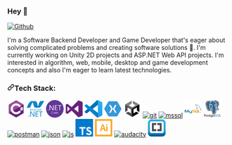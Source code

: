 ### Hey 👋

[![Github](https://img.shields.io/github/followers/TheGreamer?label=Follow&style=social)](https://github.com/TheGreamer)

I'm a Software Backend Developer and Game Developer that's eager about solving complicated problems and creating software solutions :robot:. I'm currently working on Unity 2D projects and ASP.NET Web API projects. I'm interested in algorithm, web, mobile, desktop and game development concepts and also I'm eager to learn latest technologies.

<h3 align="left" dir="auto"><a id="user-content-languages-and-tools" class="anchor" aria-hidden="true" href="#languages-and-tools"><svg class="octicon octicon-link" viewBox="0 0 16 16" version="1.1" width="16" height="16" aria-hidden="true"><path fill-rule="evenodd" d="M7.775 3.275a.75.75 0 001.06 1.06l1.25-1.25a2 2 0 112.83 2.83l-2.5 2.5a2 2 0 01-2.83 0 .75.75 0 00-1.06 1.06 3.5 3.5 0 004.95 0l2.5-2.5a3.5 3.5 0 00-4.95-4.95l-1.25 1.25zm-4.69 9.64a2 2 0 010-2.83l2.5-2.5a2 2 0 012.83 0 .75.75 0 001.06-1.06 3.5 3.5 0 00-4.95 0l-2.5 2.5a3.5 3.5 0 004.95 4.95l1.25-1.25a.75.75 0 00-1.06-1.06l-1.25 1.25a2 2 0 01-2.83 0z"></path></svg></a>Tech Stack:</h3>
<p align="left" dir="auto">
    <a target="_blank" href="https://www.w3schools.com/cs/" rel="nofollow"><img src="https://raw.githubusercontent.com/devicons/devicon/master/icons/csharp/csharp-original.svg" alt="csharp" width="40px" height="40px/" data-canonical-src="https://raw.githubusercontent.com/devicons/devicon/master/icons/csharp/csharp-original.svg" style="max-width: 100%;"></a>
    <a target="_blank" href="https://dotnet.microsoft.com/" rel="nofollow"><img src="https://raw.githubusercontent.com/devicons/devicon/1119b9f84c0290e0f0b38982099a2bd027a48bf1/icons/dot-net/dot-net-plain-wordmark.svg" alt="dotnet" width="40px" height="40px/" data-canonical-src="https://raw.githubusercontent.com/devicons/devicon/1119b9f84c0290e0f0b38982099a2bd027a48bf1/icons/dot-net/dot-net-plain-wordmark.svg" style="max-width: 100%;"></a>
    <a target="_blank" href="https://dotnet.microsoft.com/" rel="nofollow"><img src="https://raw.githubusercontent.com/devicons/devicon/1119b9f84c0290e0f0b38982099a2bd027a48bf1/icons/dotnetcore/dotnetcore-original.svg" alt="dotnetcore" width="40px" height="40px/" data-canonical-src="https://raw.githubusercontent.com/devicons/devicon/1119b9f84c0290e0f0b38982099a2bd027a48bf1/icons/dotnetcore/dotnetcore-original.svg" style="max-width: 100%;"></a>
    <a target="_blank" href="https://visualstudio.microsoft.com/" rel="nofollow"><img src="https://raw.githubusercontent.com/devicons/devicon/1119b9f84c0290e0f0b38982099a2bd027a48bf1/icons/visualstudio/visualstudio-plain.svg" alt="vs" width="40px" height="40px/" data-canonical-src="https://raw.githubusercontent.com/devicons/devicon/1119b9f84c0290e0f0b38982099a2bd027a48bf1/icons/visualstudio/visualstudio-plain.svg" style="max-width: 100%;"></a>
    <a target="_blank" href="https://code.visualstudio.com" rel="nofollow"><img src="https://raw.githubusercontent.com/devicons/devicon/1119b9f84c0290e0f0b38982099a2bd027a48bf1/icons/vscode/vscode-original.svg" alt="vscode" width="40px" height="40px/" data-canonical-src="https://raw.githubusercontent.com/devicons/devicon/1119b9f84c0290e0f0b38982099a2bd027a48bf1/icons/vscode/vscode-original.svg" style="max-width: 100%;"></a>
    <a target="_blank" href="https://dotnet.microsoft.com/en-us/apps/xamarin" rel="nofollow"><img src="https://raw.githubusercontent.com/devicons/devicon/1119b9f84c0290e0f0b38982099a2bd027a48bf1/icons/xamarin/xamarin-original.svg" alt="xamarin" width="40px" height="40px/" data-canonical-src="https://raw.githubusercontent.com/devicons/devicon/1119b9f84c0290e0f0b38982099a2bd027a48bf1/icons/xamarin/xamarin-original.svg" style="max-width: 100%;"></a>
    <a target="_blank" href="https://unity.com" rel="nofollow"><img src="https://raw.githubusercontent.com/devicons/devicon/1119b9f84c0290e0f0b38982099a2bd027a48bf1/icons/unity/unity-original.svg" alt="unity" width="40px" height="40px/" data-canonical-src="https://raw.githubusercontent.com/devicons/devicon/1119b9f84c0290e0f0b38982099a2bd027a48bf1/icons/unity/unity-original.svg" style="max-width: 100%;"></a>
    <a target="_blank" href="https://git-scm.com/" rel="nofollow"><img src="https://camo.githubusercontent.com/fbfcb9e3dc648adc93bef37c718db16c52f617ad055a26de6dc3c21865c3321d/68747470733a2f2f7777772e766563746f726c6f676f2e7a6f6e652f6c6f676f732f6769742d73636d2f6769742d73636d2d69636f6e2e737667" alt="git" width="40px" height="40px/" data-canonical-src="https://camo.githubusercontent.com/fbfcb9e3dc648adc93bef37c718db16c52f617ad055a26de6dc3c21865c3321d/68747470733a2f2f7777772e766563746f726c6f676f2e7a6f6e652f6c6f676f732f6769742d73636d2f6769742d73636d2d69636f6e2e737667" style="max-width: 100%;"></a>
    <a target="_blank" href="https://www.microsoft.com/en-us/sql-server" rel="nofollow"><img src="https://camo.githubusercontent.com/42dfd0950d93092d82d677877fe87d5bab1e2acccc1110bf0f9dd755988ccb7e/68747470733a2f2f7777772e7376677265706f2e636f6d2f73686f772f3330333232392f6d6963726f736f66742d73716c2d7365727665722d6c6f676f2e737667" alt="mssql" width="40px" height="40px/" data-canonical-src="https://camo.githubusercontent.com/42dfd0950d93092d82d677877fe87d5bab1e2acccc1110bf0f9dd755988ccb7e/68747470733a2f2f7777772e7376677265706f2e636f6d2f73686f772f3330333232392f6d6963726f736f66742d73716c2d7365727665722d6c6f676f2e737667" style="max-width: 100%;"></a>
    <a target="_blank" href="https://www.mysql.com/" rel="nofollow"><img src="https://raw.githubusercontent.com/devicons/devicon/master/icons/mysql/mysql-original-wordmark.svg" alt="mysql" width="40px" height="40px/" data-canonical-src="https://raw.githubusercontent.com/devicons/devicon/master/icons/mysql/mysql-original-wordmark.svg" style="max-width: 100%;"></a>
    <a target="_blank" href="https://www.postgresql.org" rel="nofollow"><img src="https://raw.githubusercontent.com/devicons/devicon/master/icons/postgresql/postgresql-original-wordmark.svg" alt="postgresql" width="40px" height="40px/" data-canonical-src="https://raw.githubusercontent.com/devicons/devicon/master/icons/postgresql/postgresql-original-wordmark.svg" style="max-width: 100%;"></a>
    <a target="_blank" href="https://postman.com" rel="nofollow"><img src="https://camo.githubusercontent.com/93b32389bf746009ca2370de7fe06c3b5146f4c99d99df65994f9ced0ba41685/68747470733a2f2f7777772e766563746f726c6f676f2e7a6f6e652f6c6f676f732f676574706f73746d616e2f676574706f73746d616e2d69636f6e2e737667" alt="postman" width="40px" height="40px/" data-canonical-src="https://camo.githubusercontent.com/93b32389bf746009ca2370de7fe06c3b5146f4c99d99df65994f9ced0ba41685/68747470733a2f2f7777772e766563746f726c6f676f2e7a6f6e652f6c6f676f732f676574706f73746d616e2f676574706f73746d616e2d69636f6e2e737667" style="max-width: 100%;"></a>
    <a target="_blank" href="https://www.json.org/json-en.html" rel="nofollow"><img src="https://raw.githubusercontent.com/get-icon/geticon/fc0f660daee147afb4a56c64e12bde6486b73e39/icons/json.svg" alt="json" width="40px" height="40px/" data-canonical-src="https://raw.githubusercontent.com/get-icon/geticon/fc0f660daee147afb4a56c64e12bde6486b73e39/icons/json.svg" style="max-width: 100%;"></a>
    <a target="_blank" href="https://www.javascript.com" rel="nofollow"><img src="https://raw.githubusercontent.com/get-icon/geticon/fc0f660daee147afb4a56c64e12bde6486b73e39/icons/javascript.svg" alt="js" width="40px" height="40px/" data-canonical-src="https://raw.githubusercontent.com/get-icon/geticon/fc0f660daee147afb4a56c64e12bde6486b73e39/icons/javascript.svg" style="max-width: 100%;"></a>
    <a target="_blank" href="https://www.typescriptlang.org" rel="nofollow"><img src="https://raw.githubusercontent.com/dianait/stackgen/d4e27e44ed6d13798fa1c4effe8ba125418eaac1/public/stack/v1.1/ts.svg" alt="ts" width="40px" height="40px/" data-canonical-src="https://raw.githubusercontent.com/dianait/stackgen/d4e27e44ed6d13798fa1c4effe8ba125418eaac1/public/stack/v1.1/ts.svg" style="max-width: 100%;"></a>
    <a target="_blank" href="https://www.adobe.com/products/illustrator.html" rel="nofollow"><img src="https://raw.githubusercontent.com/devicons/devicon/1119b9f84c0290e0f0b38982099a2bd027a48bf1/icons/illustrator/illustrator-line.svg" alt="illustrator" width="40px" height="40px/" data-canonical-src="https://raw.githubusercontent.com/devicons/devicon/1119b9f84c0290e0f0b38982099a2bd027a48bf1/icons/illustrator/illustrator-line.svg" style="max-width: 100%;"></a>
    <a target="_blank" href="https://www.audacityteam.org" rel="nofollow"><img src="https://upload.wikimedia.org/wikipedia/commons/f/f6/Audacity_Logo.svg" alt="audacity" width="40px" height="40px/" data-canonical-src="https://upload.wikimedia.org/wikipedia/commons/f/f6/Audacity_Logo.svg" style="max-width: 100%;"></a>
    <a target="_blank" href="https://brackets.io" rel="nofollow"><img src="https://raw.githubusercontent.com/dianait/stackgen/d4e27e44ed6d13798fa1c4effe8ba125418eaac1/public/stack/v1.1/braquets.svg" alt="brackets" width="40px" height="40px/" data-canonical-src="https://raw.githubusercontent.com/dianait/stackgen/d4e27e44ed6d13798fa1c4effe8ba125418eaac1/public/stack/v1.1/braquets.svg" style="max-width: 100%;"></a>
</p>

<!--
<h3 align="left" dir="auto"><a id="user-content-connect-with-me" class="anchor" aria-hidden="true" href="#connect-with-me"><svg class="octicon octicon-link" viewBox="0 0 16 16" version="1.1" width="16" height="16" aria-hidden="true"><path fill-rule="evenodd" d="M7.775 3.275a.75.75 0 001.06 1.06l1.25-1.25a2 2 0 112.83 2.83l-2.5 2.5a2 2 0 01-2.83 0 .75.75 0 00-1.06 1.06 3.5 3.5 0 004.95 0l2.5-2.5a3.5 3.5 0 00-4.95-4.95l-1.25 1.25zm-4.69 9.64a2 2 0 010-2.83l2.5-2.5a2 2 0 012.83 0 .75.75 0 001.06-1.06 3.5 3.5 0 00-4.95 0l-2.5 2.5a3.5 3.5 0 004.95 4.95l1.25-1.25a.75.75 0 00-1.06-1.06l-1.25 1.25a2 2 0 01-2.83 0z"></path></svg></a>Connect with me:</h3>
<p dir="auto">
<a target="_blank" href="https://www.linkedin.com/in/gokay-urenc/" rel="nofollow">
<img src="https://cdn-icons-png.flaticon.com/512/1377/1377213.png" alt="myLinkedin" width="40px" height="40px/" data-canonical-src="https://cdn-icons-png.flaticon.com/512/1377/1377213.png" style="max-width: 100%;">
</a>
<a target="_blank" href="https://discordapp.com/users/1004969284591702127" rel="nofollow">
<img src="https://cdn-icons-png.flaticon.com/512/3670/3670157.png" alt="myDiscord" width="40px" height="40px/" data-canonical-src="https://cdn-icons-png.flaticon.com/512/3670/3670157.png" style="max-width: 100%;">
</a>
</p>

<hr /><br />
    <a href="https://github.com/anuraghazra/github-readme-stats#gh-dark-mode-only">
        <img height="170" src="https://github-readme-stats-git-master-rstaa-rickstaa.vercel.app/api/top-langs/?username=TheGreamer&layout=compact&langs_count=10&role=OWNER,COLLABORATOR&theme=gotham&hide=html&card_width=300" alt="The Greamer's Language Stats" />
    </a>
    <a href="https://github.com/anuraghazra/github-readme-stats#gh-dark-mode-only">
        <img height="170" src="https://github-readme-stats-git-master-rstaa-rickstaa.vercel.app/api?username=TheGreamer&show_icons=true&count_private=true&line_height=28&include_all_commits=true&card_width=300&role=OWNER,COLLABORATOR&exclude_repo=github-readme-stats&theme=gotham" alt="The Greamer's Github Stats" />
    </a>
<br /><br />
<div>
    <a href="https://discord.gg/ZbpxR2JbHh#gh-dark-mode-only">
        <img src="https://img.shields.io/discord/985156692977283172?style=for-the-badge&logo=discord&labelColor=000&color=FFF#gh-dark-mode-only" alt="Ask me anything">
    </a>
</div>
-->
